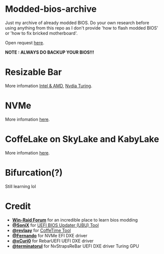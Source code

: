 # Modded-bios-archive
Just my archive of already modded BIOS. Do your own research before using anything from this repo as I don't provide 'how to flash modded BIOS' or 'how to fix bricked motherboard'.

Open request [here](https://github.com/HanmineKa/Modded-bios-archive/discussions/1).

**NOTE : ALWAYS DO BACKUP YOUR BIOS!!!**
# Resizable Bar
More infomation [Intel & AMD](https://github.com/xCuri0/ReBarUEFI), [Nvdia Turing](https://github.com/terminatorul/NvStrapsReBar).
# NVMe
More infomation [here](https://winraid.level1techs.com/t/howto-get-full-nvme-support-for-all-systems-with-an-ami-uefi-bios/30901).
# CoffeLake on SkyLake and KabyLake
More infomation [here](https://winraid.level1techs.com/t/tool-easy-automated-mod-tool-for-coffee-lake-bios/32795).
# Bifurcation(?)
Still learning lol
# Credit
- **[Win-Raid Forum](https://winraid.level1techs.com/)** for an incredible place to learn bios modding
- **[@SoniX](https://winraid.level1techs.com/u/sonix/summary)** for [UEFI BIOS Updater (UBU) Tool](https://winraid.level1techs.com/t/tool-guide-news-uefi-bios-updater-ubu/30357)
- **[@revlaay](https://winraid.level1techs.com/u/revlaay/summary)** for [CoffeTime Tool](https://winraid.level1techs.com/t/tool-easy-automated-mod-tool-for-coffee-lake-bios/32795)
- **[@Fernando](https://winraid.level1techs.com/u/fernando/summary)** for NVMe EFI DXE driver
- **[@xCuri0](https://github.com/xCuri0)** for RebarUEFI UEFI DXE driver
- **[@terminatorul](https://github.com/terminatorul)** for NvStrapsReBar UEFI DXE driver Turing GPU

